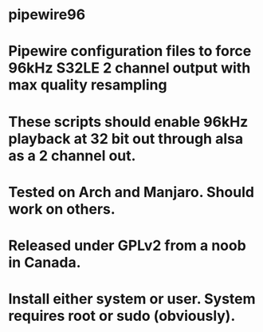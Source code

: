 # pipewire96
# Pipewire configuration files to force 96kHz S32LE 2 channel output with max quality resampling
# These scripts should enable 96kHz playback at 32 bit out through alsa as a 2 channel out.
# Tested on Arch and Manjaro.  Should work on others.  
# Released under GPLv2 from a noob in Canada.
# Install either system or user.  System requires root or sudo (obviously).

